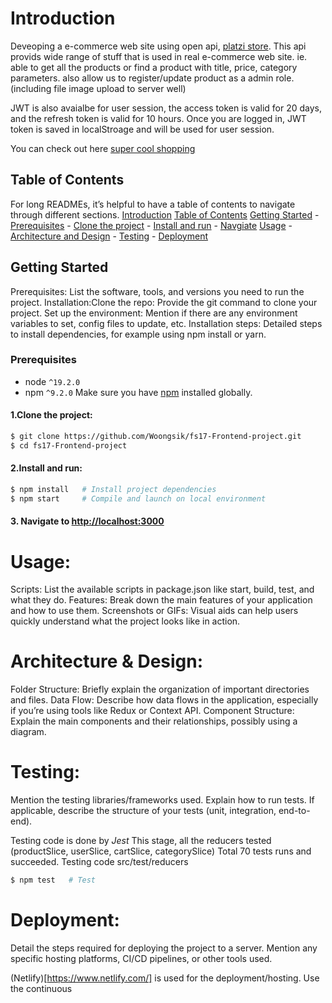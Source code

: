 <a name="intro"></a>
# Introduction
   Deveoping a e-commerce web site using open api, [platzi store](https://fakeapi.platzi.com/).
   This api provids wide range of stuff that is used in real e-commerce web site.
   ie. able to get all the products or find a product with title, price, category parameters.
   also allow us to register/update product as a admin role. (including file image upload to server well) 

   JWT is also avaialbe for user session, the access token is valid for 20 days, and the refresh token is valid for 10 hours.
   Once you are logged in, JWT token is saved in localStroage and will be used for user session.

   You can check out here [super cool shopping](https://super-cool-shopping.netlify.app)

<a name="table_of_contents"></a>
## Table of Contents
   For long READMEs, it’s helpful to have a table of contents to navigate through different sections.
   [Introduction](#intro)
   [Table of Contents](#table_of_contents)
   [Getting Started](#getting_started)
      - [Prerequisites](#prerequisites)
      - [Clone the project](#clone)
      - [Install and run](#install)
      - [Navgiate](#navigate)
   [Usage](#usage)
      - [Architecture and Design](#architecture_design)
      - [Testing](#testing)
      - [Deployment](#deployment)

<a name="getting_started"></a>
## Getting Started
   Prerequisites: List the software, tools, and versions you need to run the project.
   Installation:Clone the repo: Provide the git command to clone your project.
   Set up the environment: Mention if there are any environment variables to set, config files to update, etc.
   Installation steps: Detailed steps to install dependencies, for example using npm install or yarn.

   <a name="prerequisites"></a>
   ### Prerequisites
   - node `^19.2.0`
   - npm `^9.2.0`
   Make sure you have [npm](https://www.npmjs.com/get-npm) installed globally.

   <a name="clone"></a>
   #### 1.Clone the project:
   ```bash
   $ git clone https://github.com/Woongsik/fs17-Frontend-project.git
   $ cd fs17-Frontend-project
   ```
   
   <a name="install"></a>
   #### 2.Install and run:

   ```bash
   $ npm install   # Install project dependencies
   $ npm start     # Compile and launch on local environment
   ```

   <a name="navigate"></a>
   #### 3. Navigate to [http://localhost:3000](http://localhost:3000)


<a name="usage"></a>
# Usage:
   Scripts: List the available scripts in package.json like start, build, test, and what they do.
   Features: Break down the main features of your application and how to use them.
   Screenshots or GIFs: Visual aids can help users quickly understand what the project looks like in action.
   
   <a name="architecture_design"></a>
   # Architecture & Design:
   Folder Structure: Briefly explain the organization of important directories and files.
   Data Flow: Describe how data flows in the application, especially if you’re using tools like Redux or Context API.
   Component Structure: Explain the main components and their relationships, possibly using a diagram.
   
   <a name="testing"></a>
   # Testing:
   Mention the testing libraries/frameworks used.
   Explain how to run tests.
   If applicable, describe the structure of your tests (unit, integration, end-to-end).
   
   Testing code is done by _Jest_
   This stage, all the reducers tested (productSlice, userSlice, cartSlice, categorySlice)
   Total 70 tests runs and succeeded.
   Testing code src/test/reducers
   ```bash
   $ npm test   # Test
   ```


   <a name="deployment"></a>
   # Deployment:
   Detail the steps required for deploying the project to a server.
   Mention any specific hosting platforms, CI/CD pipelines, or other tools used.

   (Netlify)[https://www.netlify.com/] is used for the deployment/hosting. 
   Use the continuous 
